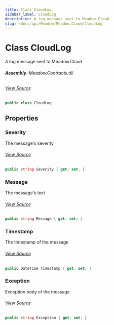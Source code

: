 ```yaml
---
title: Class CloudLog
sidebar_label: CloudLog
description: A log message sent to Meadow.Cloud
slug: /docs/api/Meadow/Meadow.Cloud/CloudLog
---
```

# Class CloudLog
A log message sent to Meadow.Cloud

###### **Assembly**: Meadow.Contracts.dll
###### [View Source](https://github.com/WildernessLabs/Meadow.Contracts.git/blob/develop/Source/Meadow.Contracts/Cloud/CloudLog.cs#L8)
```csharp title="Declaration"
public class CloudLog
```
## Properties
### Severity
The message's severity
###### [View Source](https://github.com/WildernessLabs/Meadow.Contracts.git/blob/develop/Source/Meadow.Contracts/Cloud/CloudLog.cs#L13)
```csharp title="Declaration"
public string Severity { get; set; }
```
### Message
The message's text
###### [View Source](https://github.com/WildernessLabs/Meadow.Contracts.git/blob/develop/Source/Meadow.Contracts/Cloud/CloudLog.cs#L17)
```csharp title="Declaration"
public string Message { get; set; }
```
### Timestamp
The timestamp of the message
###### [View Source](https://github.com/WildernessLabs/Meadow.Contracts.git/blob/develop/Source/Meadow.Contracts/Cloud/CloudLog.cs#L21)
```csharp title="Declaration"
public DateTime Timestamp { get; set; }
```
### Exception
Exception body of the message
###### [View Source](https://github.com/WildernessLabs/Meadow.Contracts.git/blob/develop/Source/Meadow.Contracts/Cloud/CloudLog.cs#L25)
```csharp title="Declaration"
public string Exception { get; set; }
```
